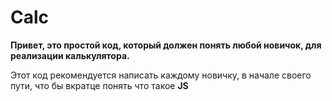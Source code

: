 # Calc
**Привет, это простой код, который должен понять любой новичок, для реализации калькулятора.**

Этот код рекомендуется написать каждому новичку, в начале своего пути, что бы вкратце понять что такое **JS**
